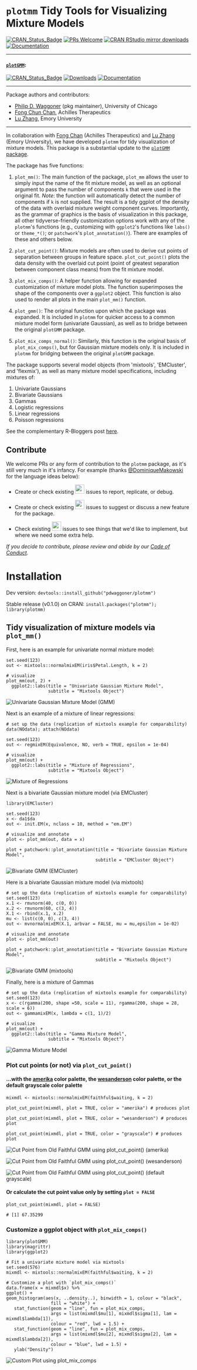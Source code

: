 # `plotmm` Tidy Tools for Visualizing Mixture Models
[![CRAN_Status_Badge](https://www.r-pkg.org/badges/version/plotmm)](http://cran.r-project.org/package=plotmm)
[![PRs Welcome](https://img.shields.io/badge/PRs-welcome-brightgreen.svg?style=plastic)](https://github.com/pdwaggoner/plotmm/pulls)
[![CRAN RStudio mirror downloads](http://cranlogs.r-pkg.org/badges/plotmm)](http://www.r-pkg.org/pkg/plotmm)
[![Documentation](https://img.shields.io/badge/documentation-plotmm-orange.svg?colorB=E91E63)](https://www.r-pkg.org/pkg/plotmm)

---
#### [`plotGMM`](https://CRAN.R-project.org/package=plotGMM):
[![CRAN_Status_Badge](https://www.r-pkg.org/badges/version/plotGMM)](http://cran.r-project.org/package=plotGMM)
[![Downloads](http://cranlogs.r-pkg.org/badges/grand-total/plotGMM)](http://cranlogs.r-pkg.org/)
[![Documentation](https://img.shields.io/badge/documentation-plotGMM-orange.svg?colorB=E91E63)](https://www.r-pkg.org/pkg/plotGMM)

---

Package authors and contributors:
  - [Philip D. Waggoner](https://github.com/pdwaggoner) (pkg maintainer), University of Chicago
  - [Fong Chun Chan](https://github.com/tinyheero), Achilles Therapeutics
  - [Lu Zhang](https://github.com/LuZhang0128), Emory University

---

In collaboration with [Fong Chan](https://github.com/tinyheero) (Achilles Therapeutics) and [Lu Zhang](https://github.com/LuZhang0128) (Emory University), we have developed `plotmm` for tidy visualization of mixture models. This package is a substantial update to the [`plotGMM` package](https://CRAN.R-project.org/package=plotGMM).

The package has five functions: 

1. `plot_mm()`: The main function of the package, `plot_mm` allows the user to simply input the name of the fit mixture model, as well as an optional argument to pass the number of components `k` that were used in the original fit. *Note*: the function will automatically detect the number of components if `k` is not supplied. The result is a tidy ggplot of the density of the data with overlaid mixture weight component curves. Importantly, as the grammar of graphics is the basis of visualization in this package, all other tidyverse-friendly customization options work with any of the `plotmm`'s functions (e.g., customizing with `ggplot2`'s functions like `labs()` or `theme_*()`; or `patchwork`'s `plot_annotation()`). There are examples of these and others below.  

2. `plot_cut_point()`: Mixture models are often used to derive cut points of separation between groups in feature space. `plot_cut_point()` plots the data density with the overlaid cut point (point of greatest separation between component class means) from the fit mixture model. 

3. `plot_mix_comps()`: A helper function allowing for expanded customization of mixture model plots. The function superimposes the shape of the components over a `ggplot2` object. This function is also used to render all plots in the main `plot_mm()` function.

4. `plot_gmm()`: The original function upon which the package was expanded. It is included in `plotmm` for quicker access to a common mixture model form (univariate Gaussian), as well as to bridge between the original `plotGMM` package.

5. `plot_mix_comps_normal()`: Similarly, this function is the original basis of `plot_mix_comps()`, but for Gaussian mixture models only. It is included in `plotmm` for bridging between the original `plotGMM` package.

The package supports several model objects (from 'mixtools', 'EMCluster', and 'flexmix'), as well as many mixture model specifications, including mixtures of: 

1. Univariate Gaussians
2. Bivariate Gaussians
3. Gammas
4. Logistic regressions
5. Linear regressions
6. Poisson regressions

See the complementary R-Bloggers post [here](https://www.r-bloggers.com/tidy-visualization-of-mixture-models-in-r/).

## Contribute

We welcome PRs or any form of contribution to the `plotmm` package, as it's still very much in it's infancy. For example (thanks [@DominiqueMakowski](https://github.com/DominiqueMakowski) for the language ideas below):

- Create or check existing <a href=https://github.com/pdwaggoner/plotmm/issues><img src="docs/src/assets/issue_bug.png" height="25"></a> issues to report, replicate, or debug.

- Create or check existing <a href=https://github.com/pdwaggoner/plotmm/issues><img src="docs/src/assets/issue_featureidea.png" height="25"></a> issues to suggest or discuss a new feature for the package.

- Check existing <a href=https://github.com/pdwaggoner/plotmm/issues><img src="docs/src/assets/issue_help.png" height="25"></a> issues to see things that we'd like to implement, but where we need some extra help.

*If you decide to contribute, please review and abide by our [Code of Conduct](https://github.com/pdwaggoner/plotmm/blob/master/CODE_OF_CONDUCT.md).* 

# Installation

Dev version: `devtools::install_github("pdwaggoner/plotmm")`

Stable release (v0.1.0) on CRAN: `install.packages("plotmm"); library(plotmm)`

## Tidy visualization of mixture models via `plot_mm()`

First, here is an example for univariate normal mixture model:

```{r }
set.seed(123)
out <- mixtools::normalmixEM(iris$Petal.Length, k = 2)

# visualize
plot_mm(out, 2) +
  ggplot2::labs(title = "Univariate Gaussian Mixture Model",
                subtitle = "Mixtools Object")
```
![Univariate Gaussian Mixture Model (GMM)](one.png)


Next is an example of a mixture of linear regressions:

```{r }
# set up the data (replication of mixtools example for comparability)
data(NOdata); attach(NOdata)

set.seed(123)
out <- regmixEM(Equivalence, NO, verb = TRUE, epsilon = 1e-04)

# visualize
plot_mm(out) +
  ggplot2::labs(title = "Mixture of Regressions",
                subtitle = "Mixtools Object")
```
![Mixture of Regressions](two.png)


Next is a bivariate Gaussian mixture model (via EMCluster)

```{r}
library(EMCluster)

set.seed(123)
x <- da1$da
out <- init.EM(x, nclass = 10, method = "em.EM")

# visualize and annotate
plot <- plot_mm(out, data = x)

plot + patchwork::plot_annotation(title = "Bivariate Gaussian Mixture Model",
                                  subtitle = "EMCluster Object")
```
![Bivariate GMM (EMCluster)](three.png)


Here is a bivariate Gaussian mixture model (via mixtools)

```{r}
# set up the data (replication of mixtools example for comparability)
set.seed(123)
x.1 <- rmvnorm(40, c(0, 0))
x.2 <- rmvnorm(60, c(3, 4))
X.1 <- rbind(x.1, x.2)
mu <- list(c(0, 0), c(3, 4))
out <- mvnormalmixEM(X.1, arbvar = FALSE, mu = mu,epsilon = 1e-02)

# visualize and annotate
plot <- plot_mm(out)

plot + patchwork::plot_annotation(title = "Bivariate Gaussian Mixture Model",
                                  subtitle = "Mixtools Object")
```
![Bivariate GMM (mixtools)](four.png)


Finally, here is a mixture of Gammas

```{r}
# set up the data (replication of mixtools example for comparability)
set.seed(123)
x <- c(rgamma(200, shape =50, scale = 11), rgamma(200, shape = 28, scale = 6))
out <- gammamixEM(x, lambda = c(1, 1)/2)

# visualize
plot_mm(out) +
  ggplot2::labs(title = "Gamma Mixture Model",
                subtitle = "Mixtools Object")

```
![Gamma Mixture Model](five.png)


### Plot cut points (or not) via `plot_cut_point()` 
#### ...with the [amerika](https://CRAN.R-project.org/package=amerika) color palette, the [wesanderson](https://CRAN.R-project.org/package=wesanderson) color palette, or the default grayscale color palette

```{r }
mixmdl <- mixtools::normalmixEM(faithful$waiting, k = 2)

plot_cut_point(mixmdl, plot = TRUE, color = "amerika") # produces plot

plot_cut_point(mixmdl, plot = TRUE, color = "wesanderson") # produces plot

plot_cut_point(mixmdl, plot = TRUE, color = "grayscale") # produces plot
```
![Cut Point from Old Faithful GMM using `plot_cut_point()` (amerika)](six.png)

![Cut Point from Old Faithful GMM using `plot_cut_point()` (wesanderson)](seven.png)

![Cut Point from Old Faithful GMM using `plot_cut_point()` (default grayscale)](eight.png)


#### Or calculate the cut point value only by setting `plot = FALSE`

```{r }
plot_cut_point(mixmdl, plot = FALSE)

# [1] 67.35299
```


### Customize a ggplot object with `plot_mix_comps()`

```{r }
library(plotGMM)
library(magrittr)
library(ggplot2)

# Fit a univariate mixture model via mixtools
set.seed(576)
mixmdl <- mixtools::normalmixEM(faithful$waiting, k = 2)

# Customize a plot with `plot_mix_comps()`
data.frame(x = mixmdl$x) %>%
ggplot() +
geom_histogram(aes(x, ..density..), binwidth = 1, colour = "black",
                 fill = "white") +
   stat_function(geom = "line", fun = plot_mix_comps,
                 args = list(mixmdl$mu[1], mixmdl$sigma[1], lam = mixmdl$lambda[1]),
                 colour = "red", lwd = 1.5) +
   stat_function(geom = "line", fun = plot_mix_comps,
                 args = list(mixmdl$mu[2], mixmdl$sigma[2], lam = mixmdl$lambda[2]),
                 colour = "blue", lwd = 1.5) +
   ylab("Density")
```
![Custom Plot using `plot_mix_comps`](faithful.png)
